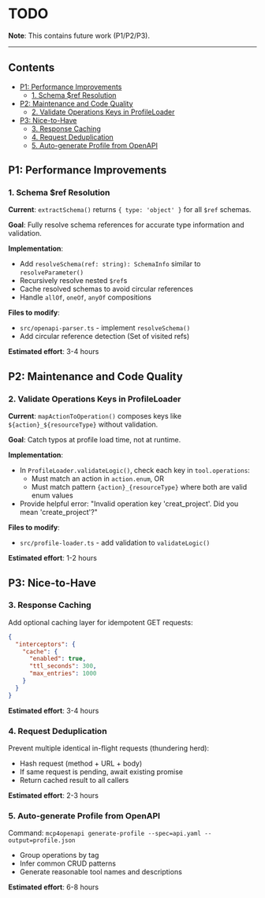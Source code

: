 # TODO

**Note**: This contains future work (P1/P2/P3).

---

## Contents

- [P1: Performance Improvements](#p1-performance-improvements)
  - [1. Schema $ref Resolution](#1-schema-ref-resolution)
- [P2: Maintenance and Code Quality](#p2-maintenance-and-code-quality)
  - [2. Validate Operations Keys in ProfileLoader](#1-validate-operations-keys-in-profileloader)
- [P3: Nice-to-Have](#p3-nice-to-have)
  - [3. Response Caching](#2-response-caching)
  - [4. Request Deduplication](#3-request-deduplication)
  - [5. Auto-generate Profile from OpenAPI](#4-auto-generate-profile-from-openapi)

## P1: Performance Improvements

### 1. Schema $ref Resolution
**Current**: `extractSchema()` returns `{ type: 'object' }` for all `$ref` schemas.

**Goal**: Fully resolve schema references for accurate type information and validation.

**Implementation**:
- Add `resolveSchema(ref: string): SchemaInfo` similar to `resolveParameter()`
- Recursively resolve nested `$ref`s
- Cache resolved schemas to avoid circular references
- Handle `allOf`, `oneOf`, `anyOf` compositions

**Files to modify**:
- `src/openapi-parser.ts` - implement `resolveSchema()`
- Add circular reference detection (Set of visited refs)

**Estimated effort**: 3-4 hours

## P2: Maintenance and Code Quality

### 2. Validate Operations Keys in ProfileLoader
**Current**: `mapActionToOperation()` composes keys like `${action}_${resourceType}` without validation.

**Goal**: Catch typos at profile load time, not at runtime.

**Implementation**:
- In `ProfileLoader.validateLogic()`, check each key in `tool.operations`:
  - Must match an action in `action.enum`, OR
  - Must match pattern `{action}_{resourceType}` where both are valid enum values
- Provide helpful error: "Invalid operation key 'creat_project'. Did you mean 'create_project'?"

**Files to modify**:
- `src/profile-loader.ts` - add validation to `validateLogic()`

**Estimated effort**: 1-2 hours

## P3: Nice-to-Have

### 3. Response Caching
Add optional caching layer for idempotent GET requests:
```json
{
  "interceptors": {
    "cache": {
      "enabled": true,
      "ttl_seconds": 300,
      "max_entries": 1000
    }
  }
}
```

**Estimated effort**: 3-4 hours

### 4. Request Deduplication
Prevent multiple identical in-flight requests (thundering herd):
- Hash request (method + URL + body)
- If same request is pending, await existing promise
- Return cached result to all callers

**Estimated effort**: 2-3 hours

### 5. Auto-generate Profile from OpenAPI
Command: `mcp4openapi generate-profile --spec=api.yaml --output=profile.json`
- Group operations by tag
- Infer common CRUD patterns
- Generate reasonable tool names and descriptions

**Estimated effort**: 6-8 hours

